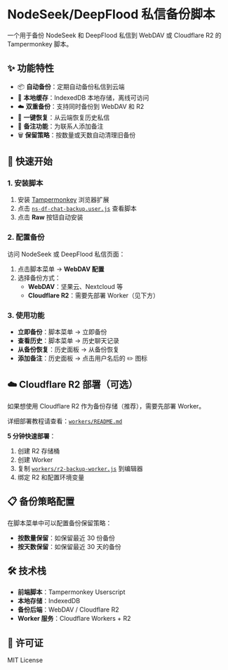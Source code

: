 # NodeSeek/DeepFlood 私信备份脚本

一个用于备份 NodeSeek 和 DeepFlood 私信到 WebDAV 或 Cloudflare R2 的 Tampermonkey 脚本。

## ✨ 功能特性

- 📦 **自动备份**：定期自动备份私信到云端
- 💾 **本地缓存**：IndexedDB 本地存储，离线可访问
- ☁️ **双重备份**：支持同时备份到 WebDAV 和 R2
- 🔄 **一键恢复**：从云端恢复历史私信
- 📝 **备注功能**：为联系人添加备注
- 🗑️ **保留策略**：按数量或天数自动清理旧备份

## 🚀 快速开始

### 1. 安装脚本

1. 安装 [Tampermonkey](https://www.tampermonkey.net/) 浏览器扩展
2. 点击 [`ns-df-chat-backup.user.js`](ns-df-chat-backup.user.js) 查看脚本
3. 点击 **Raw** 按钮自动安装

### 2. 配置备份

访问 NodeSeek 或 DeepFlood 私信页面：
1. 点击脚本菜单 → **WebDAV 配置**
2. 选择备份方式：
   - **WebDAV**：坚果云、Nextcloud 等
   - **Cloudflare R2**：需要先部署 Worker（见下方）

### 3. 使用功能

- **立即备份**：脚本菜单 → 立即备份
- **查看历史**：脚本菜单 → 历史聊天记录
- **从备份恢复**：历史面板 → 从备份恢复
- **添加备注**：历史面板 → 点击用户名后的 ✏️ 图标

## ☁️ Cloudflare R2 部署（可选）

如果想使用 Cloudflare R2 作为备份存储（推荐），需要先部署 Worker。

详细部署教程请查看：[`workers/README.md`](workers/README.md)

**5 分钟快速部署**：
1. 创建 R2 存储桶
2. 创建 Worker
3. 复制 [`workers/r2-backup-worker.js`](workers/r2-backup-worker.js) 到编辑器
4. 绑定 R2 和配置环境变量

## 📋 备份策略配置

在脚本菜单中可以配置备份保留策略：
- **按数量保留**：如保留最近 30 份备份
- **按天数保留**：如保留最近 30 天的备份

## 🛠️ 技术栈

- **前端脚本**：Tampermonkey Userscript
- **本地存储**：IndexedDB
- **备份后端**：WebDAV / Cloudflare R2
- **Worker 服务**：Cloudflare Workers + R2

## 📝 许可证

MIT License